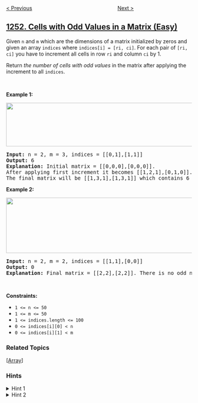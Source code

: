 <!--|This file generated by command(leetcode description); DO NOT EDIT.    |-->
<!--+----------------------------------------------------------------------+-->
<!--|@author    openset <openset.wang@gmail.com>                           |-->
<!--|@link      https://github.com/openset                                 |-->
<!--|@home      https://github.com/openset/leetcode                        |-->
<!--+----------------------------------------------------------------------+-->

[< Previous](../average-selling-price "Average Selling Price")
　　　　　　　　　　　　　　　　
[Next >](../reconstruct-a-2-row-binary-matrix "Reconstruct a 2-Row Binary Matrix")

## [1252. Cells with Odd Values in a Matrix (Easy)](https://leetcode.com/problems/cells-with-odd-values-in-a-matrix "奇数值单元格的数目")

<p>Given&nbsp;<code>n</code>&nbsp;and&nbsp;<code>m</code>&nbsp;which are the dimensions of a matrix initialized by zeros and given an array <code>indices</code>&nbsp;where <code>indices[i] = [ri, ci]</code>. For each pair of <code>[ri, ci]</code>&nbsp;you have to increment all cells in row <code>ri</code> and column <code>ci</code>&nbsp;by 1.</p>

<p>Return <em>the number of cells with odd values</em> in the matrix after applying the increment to all <code>indices</code>.</p>

<p>&nbsp;</p>
<p><strong>Example 1:</strong></p>
<img alt="" src="https://assets.leetcode.com/uploads/2019/10/30/e1.png" style="width: 600px; height: 118px;" />
<pre>
<strong>Input:</strong> n = 2, m = 3, indices = [[0,1],[1,1]]
<strong>Output:</strong> 6
<strong>Explanation:</strong> Initial matrix = [[0,0,0],[0,0,0]].
After applying first increment it becomes [[1,2,1],[0,1,0]].
The final matrix will be [[1,3,1],[1,3,1]] which contains 6 odd numbers.
</pre>

<p><strong>Example 2:</strong></p>
<img alt="" src="https://assets.leetcode.com/uploads/2019/10/30/e2.png" style="width: 600px; height: 150px;" />
<pre>
<strong>Input:</strong> n = 2, m = 2, indices = [[1,1],[0,0]]
<strong>Output:</strong> 0
<strong>Explanation:</strong> Final matrix = [[2,2],[2,2]]. There is no odd number in the final matrix.
</pre>

<p>&nbsp;</p>
<p><strong>Constraints:</strong></p>

<ul>
	<li><code>1 &lt;= n &lt;= 50</code></li>
	<li><code>1 &lt;= m &lt;= 50</code></li>
	<li><code>1 &lt;= indices.length &lt;= 100</code></li>
	<li><code>0 &lt;= indices[i][0] &lt;&nbsp;n</code></li>
	<li><code>0 &lt;= indices[i][1] &lt;&nbsp;m</code></li>
</ul>

### Related Topics
  [[Array](../../tag/array/README.md)]

### Hints
<details>
<summary>Hint 1</summary>
Simulation : With small constraints, it is possible to apply changes to each row and column and count odd cells after applying it.
</details>

<details>
<summary>Hint 2</summary>
You can accumulate the number you should add to each row and column and then you can count the number of odd cells.
</details>
